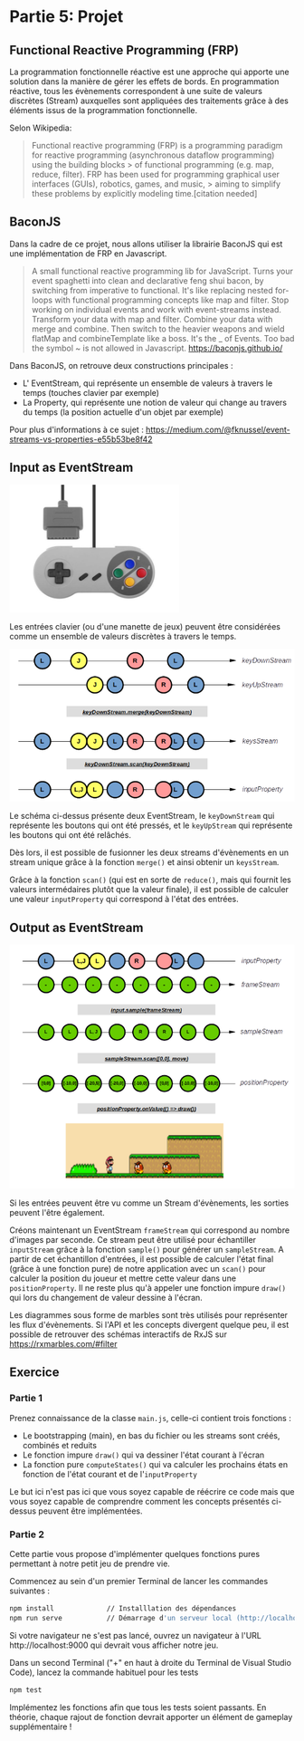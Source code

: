 # Partie 5: Projet

## Functional Reactive Programming (FRP)
La programmation fonctionnelle réactive est une approche qui apporte une solution dans la manière de gérer les effets de bords.
En programmation réactive, tous les évènements correspondent à une suite de valeurs discrètes (Stream) auxquelles sont appliquées des traitements grâce à des éléments issus de la programmation fonctionnelle.

Selon Wikipedia:
> Functional reactive programming (FRP) is a programming paradigm for reactive programming (asynchronous dataflow programming) using the building blocks > of functional programming (e.g. map, reduce, filter). FRP has been used for programming graphical user interfaces (GUIs), robotics, games, and music, > aiming to simplify these problems by explicitly modeling time.[citation needed]

## BaconJS

Dans la cadre de ce projet, nous allons utiliser la librairie BaconJS qui est une implémentation de FRP en Javascript.

> A small functional reactive programming lib for JavaScript. Turns your event spaghetti into clean and declarative feng shui bacon, by switching from imperative to functional. It's like replacing nested for-loops with functional programming concepts like map and filter. Stop working on individual events and work with event-streams instead. Transform your data with map and filter. Combine your data with merge and combine. Then switch to the heavier weapons and wield flatMap and combineTemplate like a boss. It's the _ of Events. Too bad the symbol ~ is not allowed in Javascript.  https://baconjs.github.io/

Dans BaconJS, on retrouve deux constructions principales :
- L' EventStream, qui représente un ensemble de valeurs à travers le temps (touches clavier par exemple)
- La Property, qui représente une notion de valeur qui change au travers du temps (la position actuelle d'un objet par exemple)

Pour plus d'informations à ce sujet : https://medium.com/@fknussel/event-streams-vs-properties-e55b53be8f42

## Input as EventStream

<img src="snes-pad.jpg" alt="drawing" width="300"/>

Les entrées clavier (ou d'une manette de jeux) peuvent être considérées comme un ensemble de valeurs discrètes à travers le temps.

![Input as EventStream](input-as-event-stream.png)

Le schéma ci-dessus présente deux EventStream, le `keyDownStream` qui représente les boutons qui ont été pressés, et le `keyUpStream` qui représente les boutons qui ont été relâchés.

Dès lors, il est possible de fusionner les deux streams d'évènements en un stream unique grâce à la fonction `merge()` et ainsi obtenir un `keysStream`.

Grâce à la fonction `scan()` (qui est en sorte de `reduce()`, mais qui fournit les valeurs intermédaires plutôt que la valeur finale), il est possible de calculer une valeur `inputProperty` qui correspond à l'état des entrées.

## Output as EventStream

![Output as EventStream](output-as-event-stream.png)

Si les entrées peuvent être vu comme un Stream d'évènements, les sorties peuvent l'être également.

Créons maintenant un EventStream `frameStream` qui correspond au nombre d'images par seconde. Ce stream peut être utilisé pour échantiller `inputStream` grâce à la fonction `sample()` pour générer un `sampleStream`.
A partir de cet échantillon d'entrées, il est possible de calculer l'état final (grâce à une fonction pure) de notre application avec un `scan()` pour calculer la position du joueur et mettre cette valeur dans une `positionProperty`. Il ne reste plus qu'à appeler une fonction impure `draw()` qui lors du changement de valeur dessine à l'écran.

Les diagrammes sous forme de marbles sont très utilisés pour représenter les flux d'évènements. Si l'API et les concepts divergent quelque peu, il est possible de retrouver des schémas interactifs de RxJS sur https://rxmarbles.com/#filter

## Exercice

### Partie 1

Prenez connaissance de la classe `main.js`, celle-ci contient trois fonctions :

- Le bootstrapping (main), en bas du fichier ou les streams sont créés, combinés et reduits
- Le fonction impure `draw()` qui va dessiner l'état courant à l'écran
- La fonction pure `computeStates()` qui va calculer les prochains états en fonction de l'état courant et de l'`inputProperty`

Le but ici n'est pas ici que vous soyez capable de réécrire ce code mais que vous soyez capable de comprendre comment les concepts présentés ci-dessus peuvent être implémentées.

### Partie 2

Cette partie vous propose d'implémenter quelques fonctions pures permettant à notre petit jeu de prendre vie.

Commencez au sein d'un premier Terminal de lancer les commandes suivantes :

```bash
npm install             // Installlation des dépendances
npm run serve           // Démarrage d'un serveur local (http://localhost:9000)
```

Si votre navigateur ne s'est pas lancé, ouvrez un navigateur à l'URL http://localhost:9000 qui devrait vous afficher notre jeu.

Dans un second Terminal ("+" en haut à droite du Terminal de Visual Studio Code), lancez la commande habituel pour les tests

```bash
npm test
```

Implémentez les fonctions afin que tous les tests soient passants. En théorie, chaque rajout de fonction devrait apporter un élément de gameplay supplémentaire !